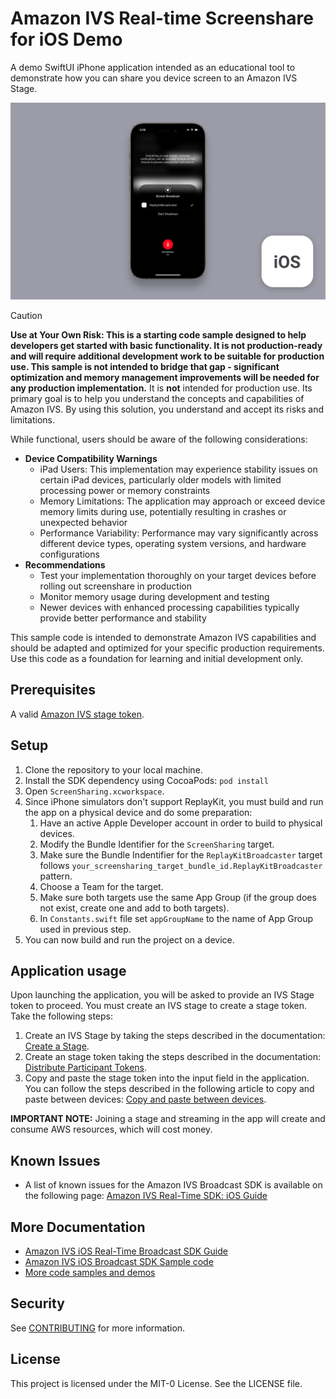# Amazon IVS Real-time Screenshare for iOS Demo

A demo SwiftUI iPhone application intended as an educational tool to demonstrate how you can share you device screen to an Amazon IVS Stage.

![A screenshot of the application](./app-screenshot.png)

>[!CAUTION]
> **Use at Your Own Risk: This is a starting code sample designed to help developers get started with basic functionality. It is not production-ready and will require additional development work to be suitable for production use. This sample is not intended to bridge that gap - significant optimization and memory management improvements will be needed for any production implementation.**
>It is **not** intended for production use. Its primary goal is to help you understand the concepts and capabilities of Amazon IVS. By using this solution, you understand and accept its risks and limitations.
>
> While functional, users should be aware of the following considerations:
>
> - **Device Compatibility Warnings**
>   - iPad Users: This implementation may experience stability issues on certain iPad devices, particularly older models with limited processing power or memory constraints
>   - Memory Limitations: The application may approach or exceed device memory limits during use, potentially resulting in crashes or unexpected behavior
>   - Performance Variability: Performance may vary significantly across different device types, operating system versions, and hardware configurations
> - **Recommendations**
>   - Test your implementation thoroughly on your target devices before rolling out screenshare in production
>   - Monitor memory usage during development and testing
>   - Newer devices with enhanced processing capabilities typically provide better performance and stability

This sample code is intended to demonstrate Amazon IVS capabilities and should be adapted and optimized for your specific production requirements. Use this code as a foundation for learning and initial development only.

## Prerequisites

A valid [Amazon IVS stage token](https://docs.aws.amazon.com/ivs/latest/RealTimeUserGuide/getting-started.html).

## Setup

1. Clone the repository to your local machine.
2. Install the SDK dependency using CocoaPods: `pod install`
3. Open `ScreenSharing.xcworkspace`.
4. Since iPhone simulators don't support ReplayKit, you must build and run the app on a physical device and do some preparation:
   1. Have an active Apple Developer account in order to build to physical devices.
   2. Modify the Bundle Identifier for the `ScreenSharing` target.
   3. Make sure the Bundle Indentifier for the `ReplayKitBroadcaster` target follows `your_screensharing_target_bundle_id.ReplayKitBroadcaster` pattern.
   4. Choose a Team for the target.
   5. Make sure both targets use the same App Group (if the group does not exist, create one and add to both targets).
   6. In `Constants.swift` file set `appGroupName` to the name of App Group used in previous step.
5. You can now build and run the project on a device.

## Application usage

Upon launching the application, you will be asked to provide an IVS Stage token to proceed. You must create an IVS stage to create a stage token. Take the following steps:

1. Create an IVS Stage by taking the steps described in the documentation: [Create a Stage](https://docs.aws.amazon.com/ivs/latest/RealTimeUserGuide/getting-started-create-stage.html#getting-started-create-stage-console).
2. Create an stage token taking the steps described in the documentation: [Distribute Participant Tokens](https://docs.aws.amazon.com/ivs/latest/RealTimeUserGuide/getting-started-distribute-tokens.html).
3. Copy and paste the stage token into the input field in the application. You can follow the steps described in the following article to copy and paste between devices: [Copy and paste between devices](https://support.apple.com/guide/mac-help/copy-and-paste-between-devices-mchl70368996/mac).

**IMPORTANT NOTE:** Joining a stage and streaming in the app will create and consume AWS resources, which will cost money.

## Known Issues

- A list of known issues for the Amazon IVS Broadcast SDK is available on the following page: [Amazon IVS Real-Time SDK: iOS Guide](https://docs.aws.amazon.com/ivs/latest/RealTimeUserGuide/broadcast-ios-known-issues.html)

## More Documentation

- [Amazon IVS iOS Real-Time Broadcast SDK Guide](https://docs.aws.amazon.com/ivs/latest/RealTimeUserGuide/broadcast-ios.html)
- [Amazon IVS iOS Broadcast SDK Sample code](https://github.com/aws-samples/amazon-ivs-broadcast-ios-sample)
- [More code samples and demos](https://www.ivs.rocks/examples)

## Security

See [CONTRIBUTING](CONTRIBUTING.md#security-issue-notifications) for more information.

## License

This project is licensed under the MIT-0 License. See the LICENSE file.
